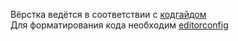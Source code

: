 Вёрстка ведётся в соответствии с <a href="https://codeguide.academy/">кодгайдом</a><br>
Для форматирования кода необходим <a href="https://editorconfig.org/">editorconfig</a>
